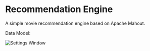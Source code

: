 Recommendation Engine
=====================================
A simple movie recommendation engine based on Apache Mahout.

Data Model:

![Settings Window](https://raw.github.com/julesbond007/movie-recommendation-engine/docs/recommendation_tables.png)
